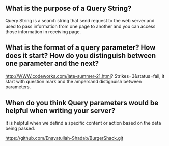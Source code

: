 ## What is the purpose of a Query String?
Query String is a search string that send request to the web server and used to pass information from one page to another and you can access those information in receiving page.

## What is the format of a query parameter? How does it start? How do you distinguish between one parameter and the next?
http://WWW.codeworks.com/late-summer-21.html? Strikes=3&status=fail, it start with question mark and the ampersand distignuish between parameters. 

## When do you think Query parameters would be helpful when writing your server?
It is helpful when we defind a specific content or action based on the deta being passed.



https://github.com/Enayatullah-Shadab/BurgerShack.git